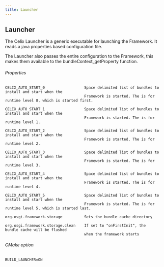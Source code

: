 ```yaml
---
title: Launcher
---
```


<!--
Licensed to the Apache Software Foundation (ASF) under one or more
contributor license agreements.  See the NOTICE file distributed with
this work for additional information regarding copyright ownership.
The ASF licenses this file to You under the Apache License, Version 2.0
(the "License"); you may not use this file except in compliance with
the License.  You may obtain a copy of the License at
   
    http://www.apache.org/licenses/LICENSE-2.0

Unless required by applicable law or agreed to in writing, software
distributed under the License is distributed on an "AS IS" BASIS,
WITHOUT WARRANTIES OR CONDITIONS OF ANY KIND, either express or implied.
See the License for the specific language governing permissions and
limitations under the License.
-->

## Launcher

The Celix Launcher is a generic executable for launching the Framework. It reads a java properties based configuration file.

The Launcher also passes the entire configuration to the Framework, this makes them available to the bundleContext_getProperty function.

###### Properties

    CELIX_AUTO_START_0                  Space delimited list of bundles to install and start when the
                                        Framework is started. The is for runtime level 0, which is started first.

    CELIX_AUTO_START_1                  Space delimited list of bundles to install and start when the
                                        Framework is started. The is for runtime level 1.

    CELIX_AUTO_START_2                  Space delimited list of bundles to install and start when the
                                        Framework is started. The is for runtime level 2.

    CELIX_AUTO_START_3                  Space delimited list of bundles to install and start when the
                                        Framework is started. The is for runtime level 3.

    CELIX_AUTO_START_4                  Space delimited list of bundles to install and start when the
                                        Framework is started. The is for runtime level 4.

    CELIX_AUTO_START_5                  Space delimited list of bundles to install and start when the
                                        Framework is started. The is for runtime level 5, which is started last.

    org.osgi.framework.storage          Sets the bundle cache directory

    org.osgi.framework.storage.clean    If set to "onFirstInit", the bundle cache will be flushed
                                        when the framework starts

###### CMake option
    BUILD_LAUNCHER=ON
